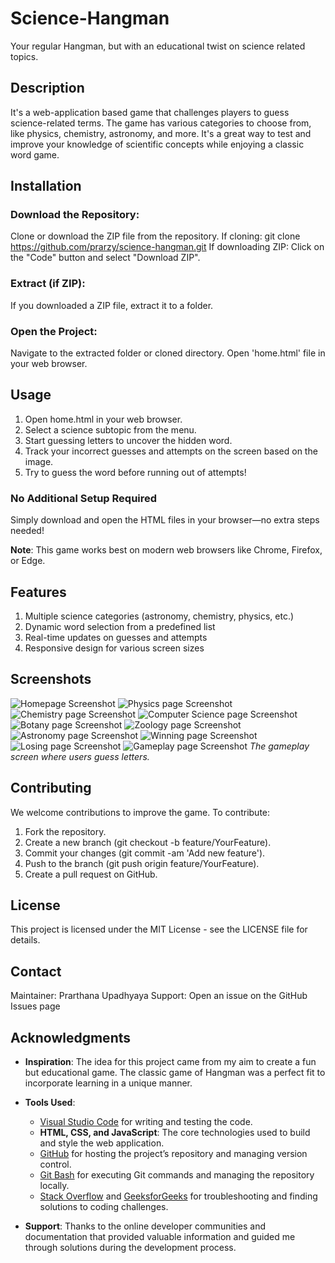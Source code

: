 # Science-Hangman
Your regular Hangman, but with an educational twist on science related topics.

## Description
It's a web-application based game that challenges players to guess science-related terms. The game has various categories to choose from, like physics, chemistry, astronomy, and more. It's a great way to test and improve your knowledge of scientific concepts while enjoying a classic word game.

## Installation
### Download the Repository:
Clone or download the ZIP file from the repository.
If cloning: git clone https://github.com/prarzy/science-hangman.git
If downloading ZIP: Click on the "Code" button and select "Download ZIP".

### Extract (if ZIP):
If you downloaded a ZIP file, extract it to a folder.

### Open the Project:
Navigate to the extracted folder or cloned directory.
Open 'home.html' file in your web browser.

## Usage
1. Open home.html in your web browser.
2. Select a science subtopic from the menu.
3. Start guessing letters to uncover the hidden word.
4. Track your incorrect guesses and attempts on the screen based on the image.
5. Try to guess the word before running out of attempts!

### No Additional Setup Required
Simply download and open the HTML files in your browser—no extra steps needed!

**Note**: This game works best on modern web browsers like Chrome, Firefox, or Edge.


## Features
1. Multiple science categories (astronomy, chemistry, physics, etc.)
2. Dynamic word selection from a predefined list
3. Real-time updates on guesses and attempts
4. Responsive design for various screen sizes

## Screenshots
![Homepage Screenshot](screenshots/home.png)
![Physics page Screenshot](screenshots/phy.png)
![Chemistry page Screenshot](screenshots/chem.png)
![Computer Science page Screenshot](screenshots/cs.png)
![Botany page Screenshot](screenshots/bot.png)
![Zoology page Screenshot](screenshots/zoo.png)
![Astronomy page Screenshot](screenshots/spa.png)
![Winning page Screenshot](screenshots/won.png)
![Losing page Screenshot](screenshots/lose.png)
![Gameplay page Screenshot](screenshots/gameplay.png)        *The gameplay screen where users guess letters.*

## Contributing
We welcome contributions to improve the game. To contribute:
1. Fork the repository.
2. Create a new branch (git checkout -b feature/YourFeature).
3. Commit your changes (git commit -am 'Add new feature').
4. Push to the branch (git push origin feature/YourFeature).
5. Create a pull request on GitHub.

## License
This project is licensed under the MIT License - see the LICENSE file for details.

## Contact
Maintainer: Prarthana Upadhyaya
Support: Open an issue on the GitHub Issues page

## Acknowledgments
- **Inspiration**: The idea for this project came from my aim to create a fun but educational game. The classic game of Hangman was a perfect fit to incorporate learning in a unique manner.

- **Tools Used**:
  - [Visual Studio Code](https://code.visualstudio.com/) for writing and testing the code.
  - **HTML, CSS, and JavaScript**: The core technologies used to build and style the web application.
  - [GitHub](https://github.com/) for hosting the project’s repository and managing version control.
  - [Git Bash](https://gitforwindows.org/) for executing Git commands and managing the repository locally.
  - [Stack Overflow](https://stackoverflow.com/) and [GeeksforGeeks](https://geeksforgeeks.org/) for troubleshooting and 
    finding solutions to coding challenges.
    
- **Support**: Thanks to the online developer communities and documentation that provided valuable information and guided me through solutions during the development process.




